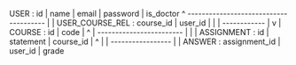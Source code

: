 
USER : id | name | email | password | is_doctor
        ^
        --------------------------------------
                               |             |
USER_COURSE_REL : course_id | user_id        |
                     |                       |
          ------------                       |
          v                                  |
COURSE : id | code                           |
          ^                                  |
          ------------------------           |
                                 |           |
ASSIGNMENT : id | statement | course_id      |
              ^                              |
              |              -----------------
              |              |
ANSWER : assignment_id | user_id | grade
